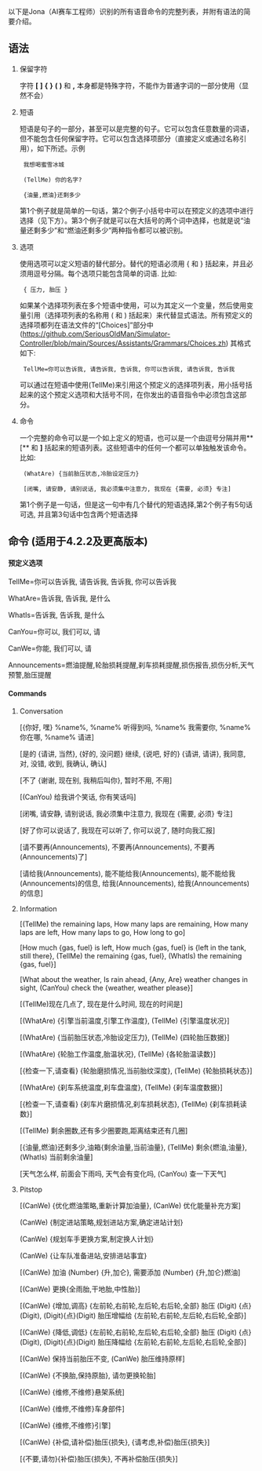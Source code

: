 以下是Jona（AI赛车工程师）识别的所有语音命令的完整列表，并附有语法的简要介绍。

## 语法

1. 保留字符

   	字符 **[**  **]**  **{**  **}**  **(**  **)** 和  **,**  本身都是特殊字符，不能作为普通字词的一部分使用（显然不会）
   
2. 短语

	短语是句子的一部分，甚至可以是完整的句子。它可以包含任意数量的词语，但不能包含任何保留字符。它可以包含选择项部分（直接定义或通过名称引用），如下所述。示例
   
		我想喝蜜雪冰城

		(TellMe) 你的名字?
		
		{油量,燃油}还剩多少
		
   	第1个例子就是简单的一句话，第2个例子小括号中可以在预定义的选项中进行选择（见下方）。第3个例子就是可以在大括号的两个词中选择，也就是说“油量还剩多少”和“燃油还剩多少”两种指令都可以被识别。


3. 选项

	使用选项可以定义短语的替代部分。替代的短语必须用 { 和 } 括起来，并且必须用逗号分隔。每个选项只能包含简单的词语. 比如:
   
		{ 压力, 胎压 }

   如果某个选择项列表在多个短语中使用，可以为其定义一个变量，然后使用变量引用（选择项列表的名称用 ( 和 ) 括起来）来代替显式语法。所有预定义的选择项都列在语法文件的“[Choices]”部分中(https://github.com/SeriousOldMan/Simulator-Controller/blob/main/Sources/Assistants/Grammars/Choices.zh) 其格式如下:

		TellMe=你可以告诉我, 请告诉我, 告诉我, 你可以告诉我, 请告诉我, 告诉我

   可以通过在短语中使用(TellMe)来引用这个预定义的选择项列表，用小括号括起来的这个预定义选项和大括号不同，在你发出的语音指令中必须包含这部分。

4. 命令

	一个完整的命令可以是一个如上定义的短语，也可以是一个由逗号分隔并用**[** 和 **]** 括起来的短语列表。这些短语中的任何一个都可以单独触发该命令。比如:

		(WhatAre) {当前胎压状态,冷胎设定压力}
		
		[闭嘴, 请安静, 请别说话, 我必须集中注意力, 我现在 {需要, 必须} 专注] 

   	第1个例子是一句话，但是这一句中有几个替代的短语选择,第2个例子有5句话可选, 并且第3句话中包含两个短语选择

## 命令 (适用于4.2.2及更高版本)

#### 预定义选项

TellMe=你可以告诉我, 请告诉我, 告诉我, 你可以告诉我

WhatAre=告诉我, 告诉我, 是什么

WhatIs=告诉我, 告诉我, 是什么

CanYou=你可以, 我们可以, 请

CanWe=你能, 我们可以, 请

Announcements=燃油提醒,轮胎损耗提醒,刹车损耗提醒,损伤报告,损伤分析,天气预警,胎压提醒

#### Commands

1.  Conversation

	[{你好, 嘿} %name%, %name% 听得到吗, %name% 我需要你, %name% 你在哪, %name% 请进]
	
	[是的 {请讲, 当然}, {好的, 没问题} 继续, {说吧, 好的} {请讲, 请讲}, 我同意, 对, 没错, 收到, 我确认, 确认] 
	
	[不了 {谢谢, 现在别, 我稍后叫你}, 暂时不用, 不用] 
	
	[(CanYou) 给我讲个笑话, 你有笑话吗] 
	
	[闭嘴, 请安静, 请别说话, 我必须集中注意力, 我现在 {需要, 必须} 专注] 
	
	[好了你可以说话了, 我现在可以听了, 你可以说了, 随时向我汇报] 
	
	[请不要再(Announcements), 不要再(Announcements), 不要再(Announcements)了] 
	
	[请给我(Announcements), 能不能给我(Announcements), 能不能给我(Announcements)的信息, 给我(Announcements), 给我(Announcements)的信息]

2.  Information

	[(TellMe) the remaining laps, How many laps are remaining, How many laps are left, How many laps to go, How long to go]

	[How much {gas, fuel} is left, How much {gas, fuel} is {left in the tank, still there}, (TellMe) the remaining {gas, fuel}, (WhatIs) the remaining {gas, fuel}]

	[What about the weather, Is rain ahead, {Any, Are} weather changes in sight, (CanYou) check the {weather, weather please}]
	
	
	
	[(TellMe)现在几点了, 现在是什么时间, 现在的时间是]

	[(WhatAre) {引擎当前温度,引擎工作温度}, (TellMe) {引擎温度状况}]

	[(WhatAre) {当前胎压状态,冷胎设定压力}, (TellMe) {四轮胎压数据}]

	[(WhatAre) {轮胎工作温度,胎温状况}, (TellMe) {各轮胎温读数}]

	[{检查一下,请查看} {轮胎磨损情况,当前胎纹深度}, (TellMe) {轮胎损耗状态}]

	[(WhatAre) {刹车系统温度,刹车盘温度}, (TellMe) {刹车温度数据}]

	[{检查一下,请查看} {刹车片磨损情况,刹车损耗状态}, (TellMe) {刹车损耗读数}]

	[(TellMe) 剩余圈数,还有多少圈要跑,距离结束还有几圈]

	[{油量,燃油}还剩多少,油箱{剩余油量,当前油量}, (TellMe) 剩余{燃油,油量}, (WhatIs) 当前剩余油量]
	
	[天气怎么样, 前面会下雨吗, 天气会有变化吗, (CanYou) 查一下天气]

3.  Pitstop

	[(CanWe) {优化燃油策略,重新计算加油量}, (CanWe) 优化能量补充方案]

	(CanWe) {制定进站策略,规划进站方案,确定进站计划}

	(CanWe) {规划车手更换方案,制定换人计划}

	(CanWe) {让车队准备进站,安排进站事宜}

	[(CanWe) 加油 (Number) {升,加仑}, 需要添加 (Number) {升,加仑}燃油]

	[(CanWe) 更换{全雨胎,干地胎,中性胎}]

	[(CanWe) {增加,调高} {左前轮,右前轮,左后轮,右后轮,全部} 胎压 (Digit) {点} (Digit), (Digit){点}(Digit) 胎压增幅给 {左前轮,右前轮,左后轮,右后轮,全部}]

	[(CanWe) {降低,调低} {左前轮,右前轮,左后轮,右后轮,全部} 胎压 (Digit) {点} (Digit), (Digit){点}(Digit) 胎压降幅给 {左前轮,右前轮,左后轮,右后轮,全部}]

	[(CanWe) 保持当前胎压不变, (CanWe) 胎压维持原样]

	[(CanWe) {不换胎,保持原胎}, 请勿更换轮胎]

	[(CanWe) {维修,不维修}悬架系统]

	[(CanWe) {维修,不维修}车身部件]

	[(CanWe) {维修,不维修}引擎]

	[(CanWe) {补偿,请补偿}胎压{损失}, {请考虑,补偿}胎压{损失}]

	[{不要,请勿}{补偿}胎压{损失}, 不再补偿胎压{损失}]